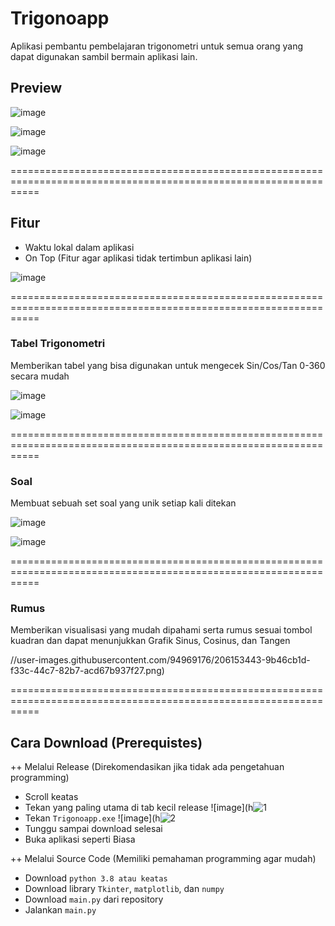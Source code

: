 # Trigonoapp

Aplikasi pembantu pembelajaran trigonometri untuk semua orang yang dapat digunakan sambil bermain aplikasi lain.

## Preview
![image](https://user-images.githubusercontent.com/94969176/206151345-920165f3-1ddc-4a6a-a672-e4583eae8516.png)

![image](https://user-images.githubusercontent.com/94969176/206151442-fb91f18b-3504-47a7-ace8-5e573756d6a5.png)

![image](https://user-images.githubusercontent.com/94969176/206151514-539a28e3-7585-4f37-b9ff-fdec6908ff4b.png)


=================================================================================================================

## Fitur
- Waktu lokal dalam aplikasi
- On Top (Fitur agar aplikasi tidak tertimbun aplikasi lain)

![image](https://user-images.githubusercontent.com/94969176/206152240-0125fc13-b02b-40ff-aa3c-49b1d6d3a8b8.png)


=================================================================================================================

### Tabel Trigonometri
Memberikan tabel yang bisa digunakan untuk mengecek Sin/Cos/Tan 0-360 secara mudah

![image](https://user-images.githubusercontent.com/94969176/206151784-77e38c17-b78d-4143-b390-ceb91f9f823c.png)

![image](https://user-images.githubusercontent.com/94969176/206151831-70b54fa0-17db-41a6-b1cc-330b10a1dcf8.png)


=================================================================================================================

### Soal
Membuat sebuah set soal yang unik setiap kali ditekan

![image](https://user-images.githubusercontent.com/94969176/206152497-c61ffbb8-d852-4899-bf22-97bd6b959d88.png)

![image](https://user-images.githubusercontent.com/94969176/206153050-830ed499-4e89-4f3e-b2bf-eead31ac81ab.png)


=================================================================================================================

### Rumus
Memberikan visualisasi yang mudah dipahami serta rumus sesuai tombol kuadran dan dapat menunjukkan Grafik Sinus, Cosinus, dan Tangen

//user-images.githubusercontent.com/94969176/206153443-9b46cb1d-f33c-44c7-82b7-acd67b937f27.png)


=================================================================================================================

## Cara Download (Prerequistes)
++ Melalui Release (Direkomendasikan jika tidak ada pengetahuan programming)
- Scroll keatas
- Tekan yang paling utama di tab kecil release
![image](h![1](https://user-images.githubusercontent.com/94969176/206158296-1e1d1054-403d-4d80-a2bb-64da92d068ba.png)
- Tekan `Trigonoapp.exe`
![image](h![2](https://user-images.githubusercontent.com/94969176/206158419-9bf3b56c-0d34-46dc-a20c-76fd5aa15c63.png)
- Tunggu sampai download selesai
- Buka aplikasi seperti Biasa


++ Melalui Source Code (Memiliki pemahaman programming agar mudah)
- Download `python 3.8 atau keatas`
- Download library `Tkinter`, `matplotlib`, dan `numpy`
- Download `main.py` dari repository
- Jalankan `main.py`
